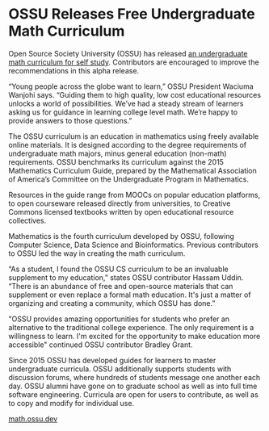 # OSSU Releases Free Undergraduate Math Curriculum
Open Source Society University (OSSU) has released [an undergraduate math curriculum for self study](https://math.ossu.dev). Contributors are encouraged to improve the recommendations in this alpha release.

“Young people across the globe want to learn,” OSSU President Waciuma Wanjohi says. “Guiding them to high quality, low cost educational resources unlocks a world of possibilities. We’ve had a steady stream of learners asking us for guidance in learning college level math. We’re happy to provide answers to those questions.”

The OSSU curriculum is an education in mathematics using freely available online materials. It is designed according to the degree requirements of undergraduate math majors, minus general education (non-math) requirements. OSSU benchmarks its curriculum against the 2015 Mathematics Curriculum Guide, prepared by the Mathematical Association of America’s Committee on the Undergraduate Program in Mathematics.

Resources in the guide range from MOOCs on popular education platforms, to open courseware released directly from universities, to Creative Commons licensed textbooks written by open educational resource collectives.

Mathematics is the fourth curriculum developed by OSSU, following Computer Science, Data Science and Bioinformatics. Previous contributors to OSSU led the way in creating the math curriculum.

“As a student, I found the OSSU CS curriculum to be an invaluable supplement to my education,” states OSSU contributor Hassam Uddin. “There is an abundance of free and open-source materials that can supplement or even replace a formal math education. It's just a matter of organizing and creating a community, which OSSU has done.”

"OSSU provides amazing opportunities for students who prefer an alternative to the traditional college experience. The only requirement is a willingness to learn. I'm excited for the opportunity to make education more accessible" continued OSSU contributor Bradley Grant.

Since 2015 OSSU has developed guides for learners to master undergraduate curricula. OSSU additionally supports students with discussion forums, where hundreds of students message one another each day. OSSU alumni have gone on to graduate school as well as into full time software engineering. Curricula are open for users to contribute, as well as to copy and modify for individual use.

[math.ossu.dev](https://math.ossu.dev)
